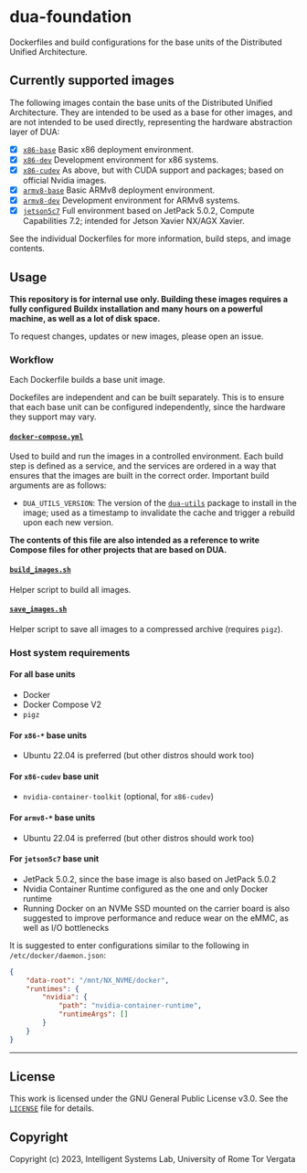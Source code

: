 # dua-foundation

Dockerfiles and build configurations for the base units of the Distributed Unified Architecture.

## Currently supported images

The following images contain the base units of the Distributed Unified Architecture. They are intended to be used as a base for other images, and are not intended to be used directly, representing the hardware abstraction layer of DUA:

- [x] [`x86-base`](Dockerfile.x86-base) Basic x86 deployment environment.
- [x] [`x86-dev`](Dockerfile.x86-dev) Development environment for x86 systems.
- [x] [`x86-cudev`](Dockerfile.x86-cudev) As above, but with CUDA support and packages; based on official Nvidia images.
- [x] [`armv8-base`](Dockerfile.armv8-base) Basic ARMv8 deployment environment.
- [x] [`armv8-dev`](Dockerfile.armv8-dev) Development environment for ARMv8 systems.
- [x] [`jetson5c7`](Dockerfile.jetson5c7) Full environment based on JetPack 5.0.2, Compute Capabilities 7.2; intended for Jetson Xavier NX/AGX Xavier.

See the individual Dockerfiles for more information, build steps, and image contents.

## Usage

**This repository is for internal use only. Building these images requires a fully configured Buildx installation and many hours on a powerful machine, as well as a lot of disk space.**

To request changes, updates or new images, please open an issue.

### Workflow

Each Dockerfile builds a base unit image.

Dockefiles are independent and can be built separately. This is to ensure that each base unit can be configured independently, since the hardware they support may vary.

#### [`docker-compose.yml`](docker-compose.yml)

Used to build and run the images in a controlled environment. Each build step is defined as a service, and the services are ordered in a way that ensures that the images are built in the correct order. Important build arguments are as follows:

- `DUA_UTILS_VERSION`: The version of the [`dua-utils`](https://github.com/IntelligentSystemsLabUTV/dua-utils) package to install in the image; used as a timestamp to invalidate the cache and trigger a rebuild upon each new version.

**The contents of this file are also intended as a reference to write Compose files for other projects that are based on DUA.**

#### [`build_images.sh`](build_images.sh)

Helper script to build all images.

#### [`save_images.sh`](save_images.sh)

Helper script to save all images to a compressed archive (requires `pigz`).

### Host system requirements

#### For all base units

- Docker
- Docker Compose V2
- `pigz`

#### For `x86-*` base units

- Ubuntu 22.04 is preferred (but other distros should work too)

#### For `x86-cudev` base unit

- `nvidia-container-toolkit` (optional, for `x86-cudev`)

#### For `armv8-*` base units

- Ubuntu 22.04 is preferred (but other distros should work too)

#### For `jetson5c7` base unit

- JetPack 5.0.2, since the base image is also based on JetPack 5.0.2
- Nvidia Container Runtime configured as the one and only Docker runtime
- Running Docker on an NVMe SSD mounted on the carrier board is also suggested to improve performance and reduce wear on the eMMC, as well as I/O bottlenecks

It is suggested to enter configurations similar to the following in `/etc/docker/daemon.json`:

```json
{
    "data-root": "/mnt/NX_NVME/docker",
    "runtimes": {
        "nvidia": {
            "path": "nvidia-container-runtime",
            "runtimeArgs": []
        }
    }
}
```

---

## License

This work is licensed under the GNU General Public License v3.0. See the [`LICENSE`](LICENSE) file for details.

## Copyright

Copyright (c) 2023, Intelligent Systems Lab, University of Rome Tor Vergata
